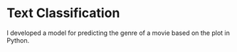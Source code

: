 # Text Classification

I developed a model for predicting the genre of a movie based on the plot in Python.

